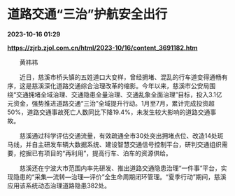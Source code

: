 # 道路交通“三治”护航安全出行

**2023-10-16 01:29**

**https://zjrb.zjol.com.cn/html/2023-10/16/content_3691182.htm**

　　黄祎祎

　　近日，慈溪市桥头镇的五姓道口大变样，曾经拥堵、混乱的行车道变得通畅有序，这是慈溪深化道路交通综合治理改革的缩影。今年以来，慈溪市公安局围绕“交通拥堵全域治理、交通隐患全量治理、交通乱象全面治理”目标，投入3.1亿元资金，强势推进道路交通“三治”全域提升行动。1月至7月，累计完成投资超50%，道路交通事故死亡人数同比下降19.4%，未发生较大影响的道路交通事故。

　　慈溪通过科学评估交通流量，有效疏通全市30处突出拥堵点位、改造14处斑马线，并自主研发车辆大数据系统、建设智慧交通信号控制平台，研判交通组织需要，挖掘已有项目的“再利用”，提高行车、泊车的资源供给。

　　慈溪还在宁波大市范围内率先研发、推出道路交通隐患治理“一件事”平台，实现隐患的“采集—流转—治理—评价”全生命周期闭环管理。“夏季行动”期间，慈溪应用该系统动态治理道路隐患382处。